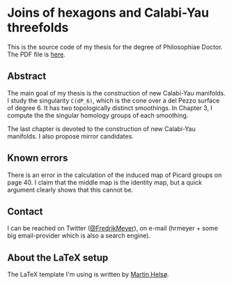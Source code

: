 # Joins of hexagons and Calabi-Yau threefolds

This is the source code of my thesis for the degree of Philosophiae Doctor. The PDF file is [here](main.pdf).

## Abstract

The main goal of my thesis is the construction of new Calabi-Yau manifolds. I study the singularity `C(dP_6)`, which is the cone over a del Pezzo surface of degree 6. It has two topologically distinct smoothings. In Chapter 3, I compute the the singular homology groups of each smoothing.

The last chapter is devoted to the construction of new Calabi-Yau manifolds. I also propose mirror candidates.

## Known errors

There is an error in the calculation of the induced map of Picard groups on page 40. I claim that the middle map is the identity map, but a quick argument clearly shows that this cannot be. 

## Contact

I can be reached on Twitter ([@FredrikMeyer](https://twitter.com/fredrikmeyer)), on e-mail (hrmeyer + some big email-provider which is also a search engine).

## About the LaTeX setup

The LaTeX template I'm using is written by [Martin Helsø](http://folk.uio.no/martibhe/LaTeX/).
